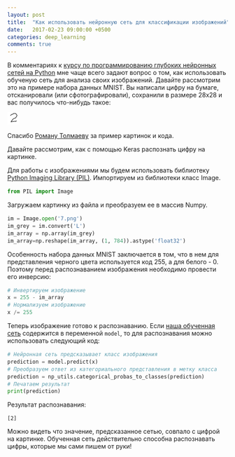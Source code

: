 ```yaml
---
layout: post
title:  "Как использовать нейронную сеть для классификации изображений"
date:   2017-02-23 09:00:00 +0500
categories: deep_learning
comments: true
---
```

В комментариях к [курсу по программированию глубоких нейронных сетей на Python](/courses/nnpython) мне чаще всего задают вопрос о том, как использовать обученую сеть для анализа своих изображений. Давайте рассмотрим это на примере набора данных MNIST. Вы написали цифру на бумаге, отсканировали (или сфотографировали), сохранили в размере 28х28 и вас получилось что-нибудь такое:
 
![Рукописная цифра 2](/assets/dl/2.png)

Спасибо [Роману Толмаеву](https://disqus.com/by/disqus_qFBDrvLg0Q/) за пример картинок и кода. 

Давайте рассмотрим, как с помощью Keras распознать цифру на картинке.

<!--more-->

Для работы с изображениями мы будем использовать библиотеку [Python Imaging Library (PIL)](http://www.pythonware.com/products/pil/). Импортируем из библиотеки класс Image.

```python
from PIL import Image
```

Загружаем картинку из файла и преобразуем ее в массив Numpy.

```python
im = Image.open('7.png')
im_grey = im.convert('L')
im_array = np.array(im_grey)
im_array=np.reshape(im_array, (1, 784)).astype('float32')
```

Особенность набора данных MNIST заключается в том, что в нем для представления черного цвета используется код 255, а для белого - 0. Поэтому перед распознаванием изображения необходимо провести его инверсию:

```python
# Инвертируем изображение
x = 255 - im_array
# Нормализуем изображение
x /= 255
```

Теперь изображение готово к распознаванию. Если [наша обученная сеть](/courses/nnpython-lab1) содержится в переменной `model`, то для распознавания можно использовать следующий код:

```python
# Нейронная сеть предсказывает класс изображения
prediction = model.predict(x)
# Преобразуем ответ из категориального представления в метку класса
prediction = np_utils.categorical_probas_to_classes(prediction)
# Печатаем результат
print(prediction)
```

Результат распознавания:

    [2]

Можно видеть что значение, предсказанное сетью, совпало с цифрой на картинке. Обученная сеть действительно способна распознавать цифры, которые мы сами пишем от руки!

